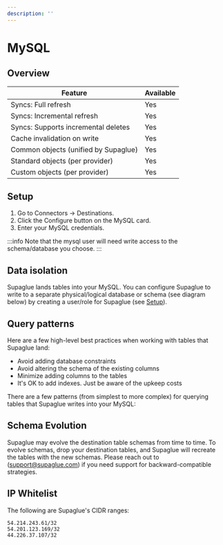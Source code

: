 ```yaml
---
description: ''
---
```


# MySQL

## Overview

| Feature                              | Available |
| ------------------------------------ | --------- |
| Syncs: Full refresh                  | Yes       |
| Syncs: Incremental refresh           | Yes       |
| Syncs: Supports incremental deletes  | Yes       |
| Cache invalidation on write          | Yes       |
| Common objects (unified by Supaglue) | Yes       |
| Standard objects (per provider)      | Yes       |
| Custom objects (per provider)        | Yes       |

## Setup

1. Go to Connectors -> Destinations.
2. Click the Configure button on the MySQL card.
3. Enter your MySQL credentials.

:::info
Note that the mysql user will need write access to the schema/database you choose.
:::

## Data isolation

Supaglue lands tables into your MySQL. You can configure Supaglue to write to a separate physical/logical database or schema (see diagram below) by creating a user/role for Supaglue (see [Setup](./mysql.md#Setup)).

## Query patterns

Here are a few high-level best practices when working with tables that Supaglue land:

- Avoid adding database constraints
- Avoid altering the schema of the existing columns
- Minimize adding columns to the tables
- It's OK to add indexes. Just be aware of the upkeep costs

There are a few patterns (from simplest to more complex) for querying tables that Supaglue writes into your MySQL:

## Schema Evolution

Supaglue may evolve the destination table schemas from time to time. To evolve schemas, drop your destination tables, and Supaglue will recreate the tables with the new schemas. Please reach out to ([support@supaglue.com](mailto:support@supaglue.com)) if you need support for backward-compatible strategies.

## IP Whitelist

The following are Supaglue's CIDR ranges:

```
54.214.243.61/32
54.201.123.169/32
44.226.37.107/32
```
